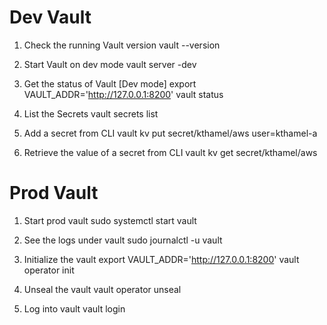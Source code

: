 # Dev Vault #

1. Check the running Vault version
vault --version

2. Start Vault on dev mode
vault server -dev

3. Get the status of Vault [Dev mode]
export VAULT_ADDR='http://127.0.0.1:8200'
vault status

4. List the Secrets
vault secrets list

5. Add a secret from CLI
vault kv put secret/kthamel/aws user=kthamel-a

6. Retrieve the value of a secret from CLI
vault kv get secret/kthamel/aws

# Prod Vault #

1. Start prod vault
sudo systemctl start vault

2. See the logs under vault
sudo journalctl -u vault

3. Initialize the vault
export VAULT_ADDR='http://127.0.0.1:8200'
vault operator init

4. Unseal the vault
vault operator unseal

5. Log into vault
vault login